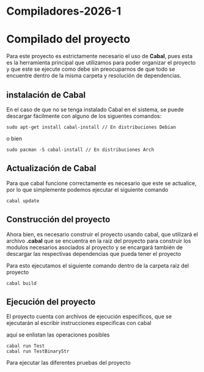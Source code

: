 # Compiladores-2026-1

# Compilado del proyecto

Para este proyecto es estrictamente necesario el uso de **Cabal**, pues esta es la herramienta principal que utilizamos para poder organizar el proyecto y que este se ejecute como debe sin preocuparnos de que todo se encuentre dentro de la misma carpeta y resolución de dependencias.

## instalación de Cabal
En el caso de que no se tenga instalado Cabal en el sistema, se puede descargar fácilmente con alguno de los siguentes comandos:

    sudo apt-get install cabal-install // En distribuciones Debian

o bien

    sudo pacman -S cabal-install // En distribuciones Arch

## Actualización de Cabal
Para que cabal funcione correctamente es necesario que este se actualice, por lo que simplemente podemos ejecutar el siguiente comando

    cabal update

## Construcción del proyecto
Ahora bien, es necesario construir el proyecto usando cabal, que utilizará el archivo **.cabal** que se encuentra en la raiz del proyecto para construir los modulos necesarios asociados al proyecto y se encargará también de descargar las respectivas dependencias que pueda tener el proyecto

Para esto ejecutamos el siguiente comando dentro de la carpeta raiz del proyecto

    cabal build

## Ejecución del proyecto
El proyecto cuenta con archivos de ejecución especificos, que se ejecutarán al escribir instrucciones especificas con cabal

aquí se enlistan las operaciones posibles

    cabal run Test
    cabal run TestBinaryStr
Para ejecutar las diferentes pruebas del proyecto
